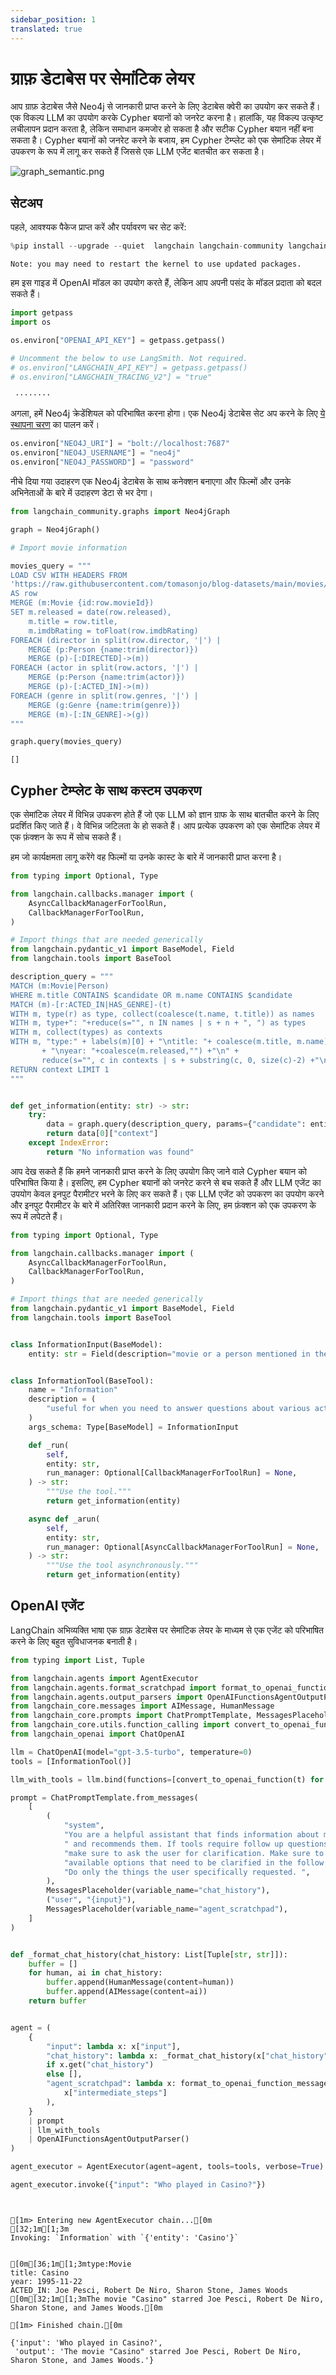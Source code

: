 ```yaml
---
sidebar_position: 1
translated: true
---
```


# ग्राफ़ डेटाबेस पर सेमांटिक लेयर

आप ग्राफ़ डेटाबेस जैसे Neo4j से जानकारी प्राप्त करने के लिए डेटाबेस क्वेरी का उपयोग कर सकते हैं।
एक विकल्प LLM का उपयोग करके Cypher बयानों को जनरेट करना है।
हालांकि, यह विकल्प उत्कृष्ट लचीलापन प्रदान करता है, लेकिन समाधान कमजोर हो सकता है और सटीक Cypher बयान नहीं बना सकता है।
Cypher बयानों को जनरेट करने के बजाय, हम Cypher टेम्प्लेट को एक सेमांटिक लेयर में उपकरण के रूप में लागू कर सकते हैं जिससे एक LLM एजेंट बातचीत कर सकता है।

![graph_semantic.png](../../../../../../static/img/graph_semantic.png)

## सेटअप

पहले, आवश्यक पैकेज प्राप्त करें और पर्यावरण चर सेट करें:

```python
%pip install --upgrade --quiet  langchain langchain-community langchain-openai neo4j
```

```output
Note: you may need to restart the kernel to use updated packages.
```

हम इस गाइड में OpenAI मॉडल का उपयोग करते हैं, लेकिन आप अपनी पसंद के मॉडल प्रदाता को बदल सकते हैं।

```python
import getpass
import os

os.environ["OPENAI_API_KEY"] = getpass.getpass()

# Uncomment the below to use LangSmith. Not required.
# os.environ["LANGCHAIN_API_KEY"] = getpass.getpass()
# os.environ["LANGCHAIN_TRACING_V2"] = "true"
```

```output
 ········
```

अगला, हमें Neo4j क्रेडेंशियल को परिभाषित करना होगा।
एक Neo4j डेटाबेस सेट अप करने के लिए [ये स्थापना चरण](https://neo4j.com/docs/operations-manual/current/installation/) का पालन करें।

```python
os.environ["NEO4J_URI"] = "bolt://localhost:7687"
os.environ["NEO4J_USERNAME"] = "neo4j"
os.environ["NEO4J_PASSWORD"] = "password"
```

नीचे दिया गया उदाहरण एक Neo4j डेटाबेस के साथ कनेक्शन बनाएगा और फिल्मों और उनके अभिनेताओं के बारे में उदाहरण डेटा से भर देगा।

```python
from langchain_community.graphs import Neo4jGraph

graph = Neo4jGraph()

# Import movie information

movies_query = """
LOAD CSV WITH HEADERS FROM
'https://raw.githubusercontent.com/tomasonjo/blog-datasets/main/movies/movies_small.csv'
AS row
MERGE (m:Movie {id:row.movieId})
SET m.released = date(row.released),
    m.title = row.title,
    m.imdbRating = toFloat(row.imdbRating)
FOREACH (director in split(row.director, '|') |
    MERGE (p:Person {name:trim(director)})
    MERGE (p)-[:DIRECTED]->(m))
FOREACH (actor in split(row.actors, '|') |
    MERGE (p:Person {name:trim(actor)})
    MERGE (p)-[:ACTED_IN]->(m))
FOREACH (genre in split(row.genres, '|') |
    MERGE (g:Genre {name:trim(genre)})
    MERGE (m)-[:IN_GENRE]->(g))
"""

graph.query(movies_query)
```

```output
[]
```

## Cypher टेम्प्लेट के साथ कस्टम उपकरण

एक सेमांटिक लेयर में विभिन्न उपकरण होते हैं जो एक LLM को ज्ञान ग्राफ के साथ बातचीत करने के लिए प्रदर्शित किए जाते हैं।
वे विभिन्न जटिलता के हो सकते हैं। आप प्रत्येक उपकरण को एक सेमांटिक लेयर में एक फ़ंक्शन के रूप में सोच सकते हैं।

हम जो कार्यक्षमता लागू करेंगे वह फिल्मों या उनके कास्ट के बारे में जानकारी प्राप्त करना है।

```python
from typing import Optional, Type

from langchain.callbacks.manager import (
    AsyncCallbackManagerForToolRun,
    CallbackManagerForToolRun,
)

# Import things that are needed generically
from langchain.pydantic_v1 import BaseModel, Field
from langchain.tools import BaseTool

description_query = """
MATCH (m:Movie|Person)
WHERE m.title CONTAINS $candidate OR m.name CONTAINS $candidate
MATCH (m)-[r:ACTED_IN|HAS_GENRE]-(t)
WITH m, type(r) as type, collect(coalesce(t.name, t.title)) as names
WITH m, type+": "+reduce(s="", n IN names | s + n + ", ") as types
WITH m, collect(types) as contexts
WITH m, "type:" + labels(m)[0] + "\ntitle: "+ coalesce(m.title, m.name)
       + "\nyear: "+coalesce(m.released,"") +"\n" +
       reduce(s="", c in contexts | s + substring(c, 0, size(c)-2) +"\n") as context
RETURN context LIMIT 1
"""


def get_information(entity: str) -> str:
    try:
        data = graph.query(description_query, params={"candidate": entity})
        return data[0]["context"]
    except IndexError:
        return "No information was found"
```

आप देख सकते हैं कि हमने जानकारी प्राप्त करने के लिए उपयोग किए जाने वाले Cypher बयान को परिभाषित किया है।
इसलिए, हम Cypher बयानों को जनरेट करने से बच सकते हैं और LLM एजेंट का उपयोग केवल इनपुट पैरामीटर भरने के लिए कर सकते हैं।
एक LLM एजेंट को उपकरण का उपयोग करने और इनपुट पैरामीटर के बारे में अतिरिक्त जानकारी प्रदान करने के लिए, हम फ़ंक्शन को एक उपकरण के रूप में लपेटते हैं।

```python
from typing import Optional, Type

from langchain.callbacks.manager import (
    AsyncCallbackManagerForToolRun,
    CallbackManagerForToolRun,
)

# Import things that are needed generically
from langchain.pydantic_v1 import BaseModel, Field
from langchain.tools import BaseTool


class InformationInput(BaseModel):
    entity: str = Field(description="movie or a person mentioned in the question")


class InformationTool(BaseTool):
    name = "Information"
    description = (
        "useful for when you need to answer questions about various actors or movies"
    )
    args_schema: Type[BaseModel] = InformationInput

    def _run(
        self,
        entity: str,
        run_manager: Optional[CallbackManagerForToolRun] = None,
    ) -> str:
        """Use the tool."""
        return get_information(entity)

    async def _arun(
        self,
        entity: str,
        run_manager: Optional[AsyncCallbackManagerForToolRun] = None,
    ) -> str:
        """Use the tool asynchronously."""
        return get_information(entity)
```

## OpenAI एजेंट

LangChain अभिव्यक्ति भाषा एक ग्राफ़ डेटाबेस पर सेमांटिक लेयर के माध्यम से एक एजेंट को परिभाषित करने के लिए बहुत सुविधाजनक बनाती है।

```python
from typing import List, Tuple

from langchain.agents import AgentExecutor
from langchain.agents.format_scratchpad import format_to_openai_function_messages
from langchain.agents.output_parsers import OpenAIFunctionsAgentOutputParser
from langchain_core.messages import AIMessage, HumanMessage
from langchain_core.prompts import ChatPromptTemplate, MessagesPlaceholder
from langchain_core.utils.function_calling import convert_to_openai_function
from langchain_openai import ChatOpenAI

llm = ChatOpenAI(model="gpt-3.5-turbo", temperature=0)
tools = [InformationTool()]

llm_with_tools = llm.bind(functions=[convert_to_openai_function(t) for t in tools])

prompt = ChatPromptTemplate.from_messages(
    [
        (
            "system",
            "You are a helpful assistant that finds information about movies "
            " and recommends them. If tools require follow up questions, "
            "make sure to ask the user for clarification. Make sure to include any "
            "available options that need to be clarified in the follow up questions "
            "Do only the things the user specifically requested. ",
        ),
        MessagesPlaceholder(variable_name="chat_history"),
        ("user", "{input}"),
        MessagesPlaceholder(variable_name="agent_scratchpad"),
    ]
)


def _format_chat_history(chat_history: List[Tuple[str, str]]):
    buffer = []
    for human, ai in chat_history:
        buffer.append(HumanMessage(content=human))
        buffer.append(AIMessage(content=ai))
    return buffer


agent = (
    {
        "input": lambda x: x["input"],
        "chat_history": lambda x: _format_chat_history(x["chat_history"])
        if x.get("chat_history")
        else [],
        "agent_scratchpad": lambda x: format_to_openai_function_messages(
            x["intermediate_steps"]
        ),
    }
    | prompt
    | llm_with_tools
    | OpenAIFunctionsAgentOutputParser()
)

agent_executor = AgentExecutor(agent=agent, tools=tools, verbose=True)
```

```python
agent_executor.invoke({"input": "Who played in Casino?"})
```

```output


[1m> Entering new AgentExecutor chain...[0m
[32;1m[1;3m
Invoking: `Information` with `{'entity': 'Casino'}`


[0m[36;1m[1;3mtype:Movie
title: Casino
year: 1995-11-22
ACTED_IN: Joe Pesci, Robert De Niro, Sharon Stone, James Woods
[0m[32;1m[1;3mThe movie "Casino" starred Joe Pesci, Robert De Niro, Sharon Stone, and James Woods.[0m

[1m> Finished chain.[0m
```

```output
{'input': 'Who played in Casino?',
 'output': 'The movie "Casino" starred Joe Pesci, Robert De Niro, Sharon Stone, and James Woods.'}
```
